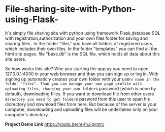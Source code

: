 # File-sharing-site-with-Python-using-Flask-
It`s simply file sharing site with python using framework Flask,database SQL with registration,authorization and your own files folder 
for saving and sharing files .
In the folder "files" you have all folders of registered users, which includes their own files.
In the folder "templates" you can find all the html site pages.
file "base.db" is the SQL file, which holds all data about this site users.

So how works this site?
Whe you starting the app.py you need to open 127.0.0.1:4000 in your web browser and than you can sign up or log in.
With signing up automaticly creates your own folder with your user`s name in the folder "files".
Than you can manage your own page profile with uploading files, changing your own folder`s password (which is none by default), downloading fliles.
If you want to download file from other user`s directory you need to get folder`s pasword from this user to open his dicrectory and download files from here.
But because of the server is your computer, downloading and uploading files will be undertaken only on your computer`s directory.

**Project Demo Link** https://youtu.be/m-IhJjqymrc
